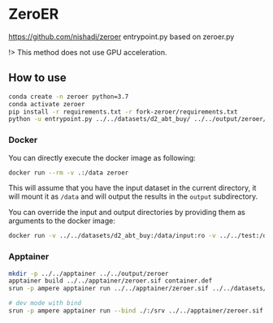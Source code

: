 # ZeroER

https://github.com/nishadi/zeroer
entrypoint.py based on zeroer.py

!> This method does not use GPU acceleration.

## How to use

```bash
conda create -n zeroer python=3.7
conda activate zeroer
pip install -r requirements.txt -r fork-zeroer/requirements.txt
python -u entrypoint.py ../../datasets/d2_abt_buy/ ../../output/zeroer/
```

### Docker

You can directly execute the docker image as following:

```bash
docker run --rm -v .:/data zeroer
```

This will assume that you have the input dataset in the current directory,
it will mount it as `/data` and will output the results in the `output` subdirectory.

You can override the input and output directories by providing them as arguments to the docker image:

```bash
docker run -v ../../datasets/d2_abt_buy:/data/input:ro -v ../../test:/data/output zeroer /data/input /data/output
```

### Apptainer

```bash
mkdir -p ../../apptainer ../../output/zeroer
apptainer build ../../apptainer/zeroer.sif container.def
srun -p ampere apptainer run ../../apptainer/zeroer.sif ../../datasets/d2_abt_buy/ ../../output/zeroer/

# dev mode with bind
srun -p ampere apptainer run --bind ./:/srv ../../apptainer/zeroer.sif ../../datasets/d2_abt_buy/ ../../output/zeroer/
```
